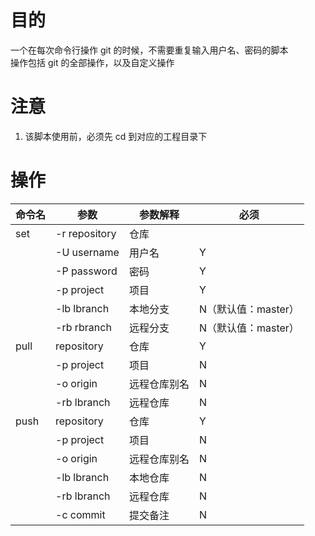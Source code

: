# 目的

一个在每次命令行操作 git 的时候，不需要重复输入用户名、密码的脚本  
操作包括 git 的全部操作，以及自定义操作

# 注意

 1. 该脚本使用前，必须先 cd 到对应的工程目录下

# 操作

| 命令名 | 参数 | 参数解释 | 必须 |
| -- | -- | -- | -- |
| set | -r repository | 仓库 | | Y |
| | -U username | 用户名 | Y |
| | -P password | 密码 | Y |
| | -p project | 项目 | Y |
| | -lb lbranch | 本地分支 | N（默认值：master） |
| | -rb rbranch | 远程分支 | N（默认值：master） |
| pull | repository | 仓库 | Y |
| | -p project | 项目 | N |
| | -o origin | 远程仓库别名 | N |
| | -rb lbranch | 远程仓库 | N |
| push | repository | 仓库 | Y |
| | -p project | 项目 | N |
| | -o origin | 远程仓库别名 | N |
| | -lb lbranch | 本地仓库 | N |
| | -rb lbranch | 远程仓库 | N |
| | -c commit | 提交备注 | N |
